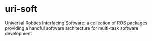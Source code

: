 # uri-soft
Universal Robtics Interfacing Software: a collection of ROS packages providing a handful software architecture for multi-task software development
